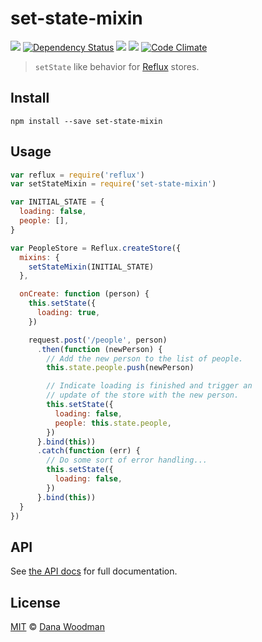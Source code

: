 # set-state-mixin

![](https://img.shields.io/travis/danawoodman/set-state-mixin.svg)
[![Dependency Status](https://img.shields.io/david/danawoodman/set-state-mixin.svg)](https://david-dm.org/danawoodman/set-state-mixin)
![](https://img.shields.io/npm/dm/set-state-mixin.svg)
![](https://img.shields.io/npm/v/set-state-mixin.svg)
[![Code Climate](https://codeclimate.com/github/danawoodman/set-state-mixin/badges/gpa.svg)](https://codeclimate.com/github/danawoodman/set-state-mixin)

> `setState` like behavior for [Reflux][reflux] stores.


## Install

```
npm install --save set-state-mixin
```


## Usage

```js
var reflux = require('reflux')
var setStateMixin = require('set-state-mixin')

var INITIAL_STATE = {
  loading: false,
  people: [],
}

var PeopleStore = Reflux.createStore({
  mixins: {
    setStateMixin(INITIAL_STATE)
  },

  onCreate: function (person) {
    this.setState({
      loading: true,
    })

    request.post('/people', person)
      .then(function (newPerson) {
        // Add the new person to the list of people.
        this.state.people.push(newPerson)

        // Indicate loading is finished and trigger an
        // update of the store with the new person.
        this.setState({
          loading: false,
          people: this.state.people,
        })
      }.bind(this))
      .catch(function (err) {
        // Do some sort of error handling...
        this.setState({
          loading: false,
        })
      }.bind(this))
  }
})
```


## API

See [the API docs](api.md) for full documentation.


## License

[MIT](license) &copy; [Dana Woodman][dana]


[reflux]: https://github.com/reflux/refluxjs
[dana]: http://danawoodman.com
